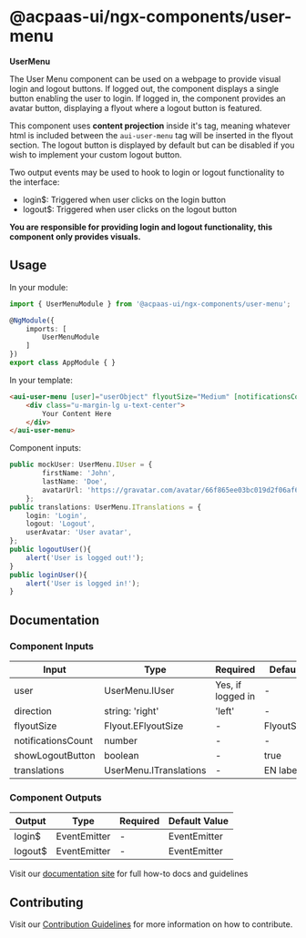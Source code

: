 # @acpaas-ui/ngx-components/user-menu

**UserMenu**

The User Menu component can be used on a webpage to provide visual login and logout buttons.
If logged out, the component displays a single button enabling the user to login.
If logged in, the component provides an avatar button, displaying a flyout where a logout button is featured.

This component uses **content projection** inside it's tag, meaning whatever html is included
between the `aui-user-menu` tag will be inserted in the flyout section. The logout button is displayed
by default but can be disabled if you wish to implement your custom logout button.

Two output events may be used to hook to login or logout functionality to the interface:
- login$: Triggered when user clicks on the login button
- logout$: Triggered when user clicks on the logout button

**You are responsible for providing login and logout functionality, this component only provides visuals.**

## Usage

In your module:

```typescript
import { UserMenuModule } from '@acpaas-ui/ngx-components/user-menu';

@NgModule({
    imports: [
        UserMenuModule
    ]
})
export class AppModule { }
```

In your template:
````html
<aui-user-menu [user]="userObject" flyoutSize="Medium" [notificationsCount]="100" (logout$)="logoutUser()" (login$)="loginUser()" [translations]="translations">
    <div class="u-margin-lg u-text-center">
        Your Content Here
    </div>
</aui-user-menu>
````

Component inputs:
````typescript
public mockUser: UserMenu.IUser = {
		firstName: 'John',
		lastName: 'Doe',
		avatarUrl: 'https://gravatar.com/avatar/66f865ee03bc019d2f06af6ec0c434ce?s=200'
	};
public translations: UserMenu.ITranslations = {
    login: 'Login',
    logout: 'Logout',
    userAvatar: 'User avatar',
};
public logoutUser(){
    alert('User is logged out!');
}
public loginUser(){
    alert('User is logged in!');
}
````

## Documentation

### Component Inputs

| Input              | Type                     | Required          | Default Value    |
|--------------------|--------------------------|-------------------|------------------|
| user               | UserMenu.IUser           | Yes, if logged in | -                |
| direction          | string: 'right' | 'left' | -                 | 'right'          |
| flyoutSize         | Flyout.EFlyoutSize       | -                 | FlyoutSize.Small |
| notificationsCount | number                   | -                 | -                |
| showLogoutButton   | boolean                  | -                 | true             |
| translations       | UserMenu.ITranslations   | -                 | EN labels        |

### Component Outputs

| Output  | Type               | Required | Default Value |
|---------|--------------------|----------|---------------|
| login$  | EventEmitter<void> | -        | EventEmitter  |
| logout$ | EventEmitter<void> | -        | EventEmitter  |

Visit our [documentation site](https://acpaas-ui.digipolis.be/) for full how-to docs and guidelines

## Contributing

Visit our [Contribution Guidelines](./contribute.md) for more information on how to contribute.
